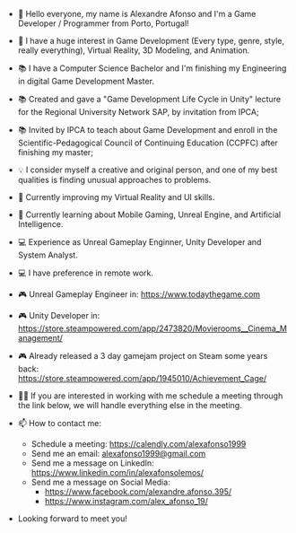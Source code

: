 - 👋 Hello everyone, my name is Alexandre Afonso and I'm a Game Developer / Programmer from Porto, Portugal!

- 👀 I have a huge interest in Game Development (Every type, genre, style, really everything), Virtual Reality, 3D Modeling, and Animation.
 
- 📚 I have a Computer Science Bachelor and I'm finishing my Engineering in digital Game Development Master.
- 📚 Created and gave a "Game Development Life Cycle in Unity" lecture for the Regional University Network SAP, by invitation from IPCA;
- 📚 Invited by IPCA to teach about Game Development and enroll in the Scientific-Pedagogical Council of Continuing Education (CCPFC) after finishing my master;
 
- 💡 I consider myself a creative and original person, and one of my best qualities is finding unusual approaches to problems.
 
- 🌱 Currently improving my Virtual Reality and UI skills.
- 🌱 Currently learning about Mobile Gaming, Unreal Engine, and Artificial Intelligence.
 
- 💻 Experience as Unreal Gameplay Enginner, Unity Developer and System Analyst.
- 💻 I have preference in remote work.

- 🎮 Unreal Gameplay Engineer in: https://www.todaythegame.com
- 🎮 Unity Developer in: https://store.steampowered.com/app/2473820/Movierooms__Cinema_Management/
- 🎮 Already released a 3 day gamejam project on Steam some years back: https://store.steampowered.com/app/1945010/Achievement_Cage/

- 🤝🏽 If you are interested in working with me schedule a meeting through the link below, we will handle everything else in the meeting.

- 📫 How to contact me: 
    - Schedule a meeting: https://calendly.com/alexafonso1999 
    - Send me an email: alexafonso1999@gmail.com
    - Send me a message on LinkedIn: https://www.linkedin.com/in/alexafonsolemos/
    - Send me a message on Social Media: 
      - https://www.facebook.com/alexandre.afonso.395/
      - https://www.instagram.com/alex_afonso_19/

- Looking forward to meet you!
<!---
AlecAfonso/AlecAfonso is a ✨ special ✨ repository because its `README.md` (this file) appears on your GitHub profile.
You can click the Preview link to take a look at your changes.
--->

